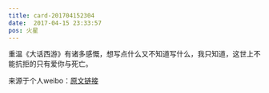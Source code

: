```yaml
---
title: card-201704152304
date:  2017-04-15 23:33:57
pos: 火星
---
```

重温《大话西游》有诸多感慨，想写点什么又不知道写什么，我只知道，这世上不能抗拒的只有爱你与死亡。 

来源于个人weibo：[原文链接](https://m.weibo.cn/status/EEFThk0os?mblogid=EEFThk0os)